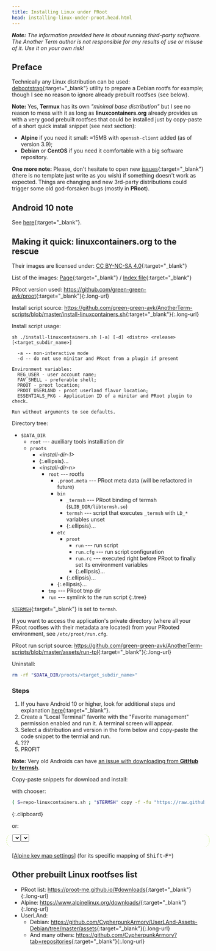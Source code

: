 ```yaml
---
title: Installing Linux under PRoot
head: installing-linux-under-proot.head.html
---
```

***Note:** The information provided here is about running third-party software.
The Another Term author is not responsible for any results of use or misuse of it.
Use it on your own risk!*

## Preface

Technically any Linux distribution can be used:
[debootstrap](https://wiki.debian.org/Debootstrap){:target="_blank"} utility to prepare a Debian rootfs for example;
though I see no reason to ignore already prebuilt rootfses (see below).

**Note:** Yes, **Termux** has its own *"minimal base distribution"* but I see no reason to mess with it
as long as **linuxcontainers.org** already provides us with a very good prebuilt rootfses
that could be installed just by copy-paste of a short quick install snippet (see next section):
* **Alpine** if you need it small: ≈15MB with `openssh-client` added (as of version 3.9);
* **Debian** or **CentOS** if you need it comfortable with a big software repository.

**One more note:** Please, don't hesitate to open new [issues](https://github.com/green-green-avk/AnotherTerm/issues){:target="_blank"}
(there is no template just write as you wish) if something doesn't work as expected.
Things are changing and new 3rd-party distributions could trigger some old god-forsaken bugs (mostly in **PRoot**).

## Android&nbsp;10 note

See [here](local-shell-w-x.html#main_content){:target="_blank"}.

## Making it quick: linuxcontainers.org to the rescue

Their images are licensed under: [CC BY-NC-SA 4.0](https://creativecommons.org/licenses/by-nc-sa/4.0/){:target="_blank"}

List of the images: [Page](https://us.images.linuxcontainers.org/){:target="_blank"} / [Index file](https://us.images.linuxcontainers.org/meta/1.0/index-user){:target="_blank"}

PRoot version used: <https://github.com/green-green-avk/proot>{:target="_blank"}{:.long-url}

Install script source: <https://github.com/green-green-avk/AnotherTerm-scripts/blob/master/install-linuxcontainers.sh>{:target="_blank"}{:.long-url}

Install script usage:
```
sh ./install-linuxcontainers.sh [-a] [-d] <distro> <release> [<target_subdir_name>]

  -a -- non-interactive mode
  -d -- do not use minitar and PRoot from a plugin if present

Environment variables:
  REG_USER - user account name;
  FAV_SHELL - preferable shell;
  PROOT - proot location;
  PROOT_USERLAND - proot userland flavor location;
  ESSENTIALS_PKG - Application ID of a minitar and PRoot plugin to check.

Run without arguments to see defaults.
```

Directory tree:

* `$DATA_DIR`
  * `root` --- auxiliary tools installiation dir
  * `proots`
    * *\<install-dir-1\>*
    * {:.ellipsis}...
    * *\<install-dir-n\>*
      * `root` --- rootfs
        * `.proot.meta` --- PRoot meta data (will be refactored in future)
        * `bin`
          * `_termsh` --- PRoot binding of termsh (`$LIB_DIR/libtermsh.so`)
          * `termsh` --- script that executes `_termsh` with `LD_*` variables unset
          * {:.ellipsis}...
        * `etc`
          * `proot`
            * `run` --- run script
            * `run.cfg` --- run script configuration
            * `run.rc` --- executed right before PRoot to finally set its environment variables
            * {:.ellipsis}...
          * {:.ellipsis}...
        * {:.ellipsis}...
      * `tmp` --- PRoot tmp dir
      * `run` --- symlink to the run script
{:.tree}

[`$TERMSH`](local-shell-utility.html#main_content){:target="_blank"} is set to `termsh`.

If you want to access the application's private directory (where all your PRoot rootfses with their metadata are located) from your PRooted environment, see `/etc/proot/run.cfg`.

PRoot run script source: <https://github.com/green-green-avk/AnotherTerm-scripts/blob/master/assets/run-tpl>{:target="_blank"}{:.long-url}

Uninstall:
```sh
rm -rf "$DATA_DIR/proots/<target_subdir_name>"
```

### Steps

1. If you have Android&nbsp;10 or higher, look for additional steps and explanation [here](local-shell-w-x.html#main_content){:target="_blank"}.
2. Create a "Local Terminal" favorite with the "Favorite management" permission enabled and run it. A terminal screen will appear.
3. Select a distribution and version in the form below and copy-paste the code snippet to the termial and run.
4. ???
5. PROFIT

**Note:** Very old Androids can have
[an issue with downloading from **GitHub** by **termsh**](issues.html#termsh-ssl-handshake-error-on-very-old-androids).

Copy-paste snippets for download and install:

with chooser:

```sh
( S=repo-linuxcontainers.sh ; "$TERMSH" copy -f -fu "https://raw.githubusercontent.com/green-green-avk/AnotherTerm-scripts/master/$S" -tp . && chmod 755 $S && sh ./$S )
```
{:.clipboard}

or:

<div style="border-left: 1px dashed #b5e853; border-right: 1px dashed #b5e853; border-radius: 1em; margin: 0 -1em 0 -1em; padding: 0 1em 0 1em;">
<select id="distro" class="btn"></select><select id="version" class="btn"></select>
<pre id="arches" style="display: inline-block; margin: 0; vertical-align: middle; white-space: pre-wrap;"></pre>
<pre id="snippet" class="clipboard"></pre>
</div>

[[Alpine key map settings](termkeymap:/v2?4489=%1B%5B15%3B2~&448b=%1B%5B18%3B2~&4485=%1BO2P&488=%1BO2S&48b=%1B%5B18%3B2~&48a=%1B%5B17%3B2~&487=%1BO2R&4487=%1BO2R&485=%1BO2P&489=%1B%5B15%3B2~&486=%1BO2Q&448a=%1B%5B17%3B2~&4486=%1BO2Q&4488=%1BO2S&name=Alpine)]
(for its specific mapping of <kbd>Shift</kbd>-<kbd>F*</kbd>)

## Other prebuilt Linux rootfses list

* PRoot list: <https://proot-me.github.io/#downloads>{:target="_blank"}{:.long-url}
* Alpine: <https://www.alpinelinux.org/downloads/>{:target="_blank"}{:.long-url}
* UserLAnd:
  * Debian: <https://github.com/CypherpunkArmory/UserLAnd-Assets-Debian/tree/master/assets>{:target="_blank"}{:.long-url}
  * And many others: <https://github.com/CypherpunkArmory?tab=repositories>{:target="_blank"}{:.long-url}
